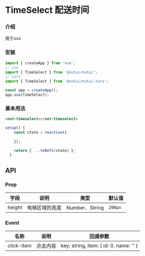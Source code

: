 # TimeSelect 配送时间

### 介绍

用于xxx

### 安装

``` javascript
import { createApp } from 'vue';
// vue
import { TimeSelect } from '@nutui/nutui';
// taro
import { TimeSelect } from '@nutui/nutui-taro';

const app = createApp();
app.use(TimeSelect);
```

### 基本用法

``` html
<nut-timeselect></nut-timeselect>
```
``` javascript
setup() {
    const state = reactive({
      
    });

    return { ...toRefs(state) };
  }
```

## API

### Prop

| 字段                   | 说明                                                             | 类型    | 默认值 |
|------------------------|----------------------------------------------------------------|---------|------|
| height                 | 电梯区域的高度                                                    | Number、String  | `200px`


### Event

| 名称  | 说明     | 回调参数    |
|-------|----------|-------------|
| click-item | 点击内容 | key: string, item: { id: 0, name: '' } |


